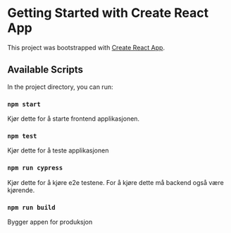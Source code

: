 # Getting Started with Create React App

This project was bootstrapped with [Create React App](https://github.com/facebook/create-react-app).

## Available Scripts

In the project directory, you can run:

### `npm start`

Kjør dette for å starte frontend applikasjonen.

### `npm test`

Kjør dette for å teste applikasjonen

### `npm run cypress`

Kjør dette for å kjøre e2e testene. For å kjøre dette må backend også være kjørende.

### `npm run build`

Bygger appen for produksjon
